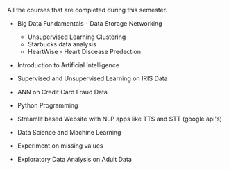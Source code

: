 All the courses that are completed during this semester.
* Big Data Fundamentals - Data Storage Networking
  - Unsupervised Learning Clustering
  -  Starbucks data analysis 
  -  HeartWise - Heart Discease Predection 
 
 * Introduction to Artificial Intelligence
  *  Supervised and Unsupervised Learning on IRIS Data
  *  ANN on Credit Card Fraud Data
 
 * Python Programming
  *  Streamlit based Website with NLP apps like TTS and STT (google api's)
 
 * Data Science and Machine Learning
  *  Experiment on missing values
  *  Exploratory Data Analysis on Adult Data
